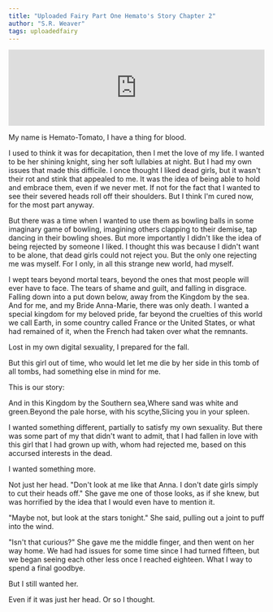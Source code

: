 ```yaml
---
title: "Uploaded Fairy Part One Hemato's Story Chapter 2"
author: "S.R. Weaver"
tags: uploadedfairy
---
```

<iframe scrolling="no" id="hearthis_at_track_7383773" width="100%" height="150" src="https://app.hearthis.at/embed/7383773/transparent_black/?hcolor=&color=&style=2&block_size=2&block_space=1&background=1&waveform=0&cover=0&autoplay=0&css=" frameborder="0" allowtransparency allow="autoplay"><p>Listen to <a href="https://hearthis.at/todiaspora/uploadedfairtydeeplore70bpm/" target="_blank">Uploaded Fairy Deep Lore</a> <span>by</span><a href="https://hearthis.at/todiaspora/" target="_blank" >ToDiaspora</a> <span>on</span> <a href="https://hearthis.at/" target="_blank">hearthis.at</a></p></iframe>

My name is Hemato-Tomato, I have a thing for blood.

I used to think it was for decapitation, then I met the love of my life. I wanted to be her shining knight, sing her soft lullabies at night. But I had my own issues that made this difficile. I once thought I liked dead girls, but it wasn't their rot and stink that appealed to me. It was the idea of being able to hold and embrace them, even if we never met. If not for the fact that I wanted to see their severed heads roll off their shoulders. But I think I'm cured now, for the most part anyway.

But there was a time when I wanted to use them as bowling balls in some imaginary game of bowling, imagining others clapping to their demise, tap dancing in their bowling shoes. But more importantly I didn't like the idea of being rejected by someone I liked. I thought this was because I didn't want to be alone, that dead girls could not reject you. But the only one rejecting me was myself. For I only, in all this strange new world, had myself.

I wept tears beyond mortal tears, beyond the ones that most people will ever have to face. The tears of shame and guilt, and falling in disgrace. Falling down into a put down below, away from the Kingdom by the sea. And for me, and my Bride Anna-Marie, there was only death. I wanted a special kingdom for my beloved pride, far beyond the cruelties of this world we call Earth, in some country called France or the United States, or what had remained of it, when the French had taken over what the remnants.

Lost in my own digital sexuality, I prepared for the fall.

But this girl out of time, who would let let me die by her side in this tomb of all tombs, had something else in mind for me.

This is our story:

And in this Kingdom by the Southern sea,Where sand was white and green.Beyond the pale horse, with his scythe,Slicing you in your spleen.

I wanted something different, partially to satisfy my own sexuality. But there was some part of my that didn't want to admit, that I had fallen in love with this girl that I had grown up with, whom had rejected me, based on this accursed interests in the dead.

I wanted something more.

Not just her head. "Don't look at me like that Anna. I don't date girls simply to cut their heads off." She gave me one of those looks, as if she knew, but was horrified by the idea that I would even have to mention it.

"Maybe not, but look at the stars tonight." She said, pulling out a joint to puff into the wind.

"Isn't that curious?" She gave me the middle finger, and then went on her way home. We had had issues for some time since I had turned fifteen, but we began seeing each other less once I reached eighteen. What I way to spend a final goodbye.

But I still wanted her.

Even if it was just her head. Or so I thought.

